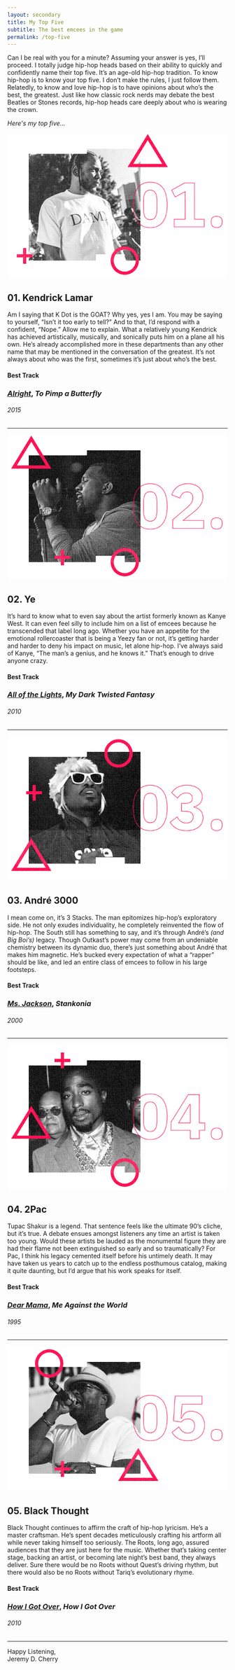 ```yaml
---
layout: secondary
title: My Top Five
subtitle: The best emcees in the game
permalink: /top-five
---
```


Can I be real with you for a minute? Assuming your answer is yes, I’ll proceed. I totally judge hip-hop heads based on their ability to quickly and confidently name their top five. It’s an age-old hip-hop tradition. To know hip-hop is to know your top five. I don’t make the rules, I just follow them. Relatedly, to know and love hip-hop is to have opinions about who’s the best, the greatest. Just like how classic rock nerds may debate the best Beatles or Stones records, hip-hop heads care deeply about who is wearing the crown.

_Here's my top five..._

![Kendrick Lamar](/images/top-five/mc-1.jpg)

## 01. Kendrick Lamar

Am I saying that K Dot is the GOAT? Why yes, yes I am. You may be saying to yourself, “Isn’t it too early to tell?” And to that, I’d respond with a confident, “Nope.” Allow me to explain. What a relatively young Kendrick has achieved artistically, musically, and sonically puts him on a plane all his own. He’s already accomplished more in these departments than any other name that may be mentioned in the conversation of the greatest. It’s not always about who was the first, sometimes it’s just about who’s the best.

#### Best Track

### [_Alright_](https://open.spotify.com/track/3iVcZ5G6tvkXZkZKlMpIUs?si=91c26f403fb74708), _To Pimp a Butterfly_
###### 2015

---

![Ye](/images/top-five/mc-2.jpg)

## 02. Ye

It’s hard to know what to even say about the artist formerly known as Kanye West. It can even feel silly to include him on a list of emcees because he transcended that label long ago. Whether you have an appetite for the emotional rollercoaster that is being a Yeezy fan or not, it’s getting harder and harder to deny his impact on music, let alone hip-hop. I’ve always said of Kanye, “The man’s a genius, and he knows it.” That’s enough to drive anyone crazy.

#### Best Track

### [_All of the Lights_](https://open.spotify.com/track/22L7bfCiAkJo5xGSQgmiIO?si=6cf932e6501f4650), _My Dark Twisted Fantasy_
###### 2010

---

![André 3000](/images/top-five/mc-3.jpg)

## 03. André 3000

I mean come on, it’s 3 Stacks. The man epitomizes hip-hop’s exploratory side. He not only exudes individuality, he completely reinvented the flow of hip-hop. The South still has something to say, and it’s through André’s _(and Big Boi’s)_ legacy. Though Outkast’s power may come from an undeniable chemistry between its dynamic duo, there’s just something about André that makes him magnetic. He’s bucked every expectation of what a “rapper” should be like, and led an entire class of emcees to follow in his large footsteps.

#### Best Track

### [_Ms. Jackson_](https://open.spotify.com/track/0I3q5fE6wg7LIfHGngUTnV?si=d7ab7eb4c4854a09), _Stankonia_
###### 2000

---

![2Pac](/images/top-five/mc-4.jpg)

## 04. 2Pac

Tupac Shakur is a legend. That sentence feels like the ultimate 90’s cliche, but it’s true. A debate ensues amongst listeners any time an artist is taken too young. Would these artists be lauded as the monumental figure they are had their flame not been extinguished so early and so traumatically? For Pac, I think his legacy cemented itself before his untimely death. It may have taken us years to catch up to the endless posthumous catalog, making it quite daunting, but I’d argue that his work speaks for itself.

#### Best Track

### [_Dear Mama_](https://open.spotify.com/track/6tDxrq4FxEL2q15y37tXT9?si=2158a14e96784da2), _Me Against the World_
###### 1995

---

![Black Thought](/images/top-five/mc-5.jpg)

## 05. Black Thought

Black Thought continues to affirm the craft of hip-hop lyricism. He’s a master craftsman. He’s spent decades meticulously crafting his artform all while never taking himself too seriously. The Roots, long ago, assured audiences that they are just here for the music. Whether that’s taking center stage, backing an artist, or becoming late night’s best band, they always deliver. Sure there would be no Roots without Quest’s driving rhythm, but there would also be no Roots without Tariq’s evolutionary rhyme.

#### Best Track

### [_How I Got Over_](https://open.spotify.com/track/51bnnsURQ9bITMraBp4Vbu?si=d2568a9b1ab34fa7), _How I Got Over_
###### 2010

---

Happy Listening,  
Jeremy D. Cherry